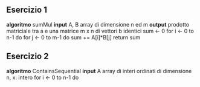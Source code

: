 ## Esercizio 1
**algoritmo** sumMul
**input** A, B array di dimensione n ed m
**output** prodotto matriciale tra a e una matrice m x n di vettori b identici
sum <- 0
for i <- 0 to n-1 do
  for j <- 0 to m-1 do
    sum += A[i]*B[j]
return sum

## Esercizio 2
**algoritmo** ContainsSequential
**input** A array di interi ordinati di dimensione n, x: intero
for i <- 0 to n-1 do
